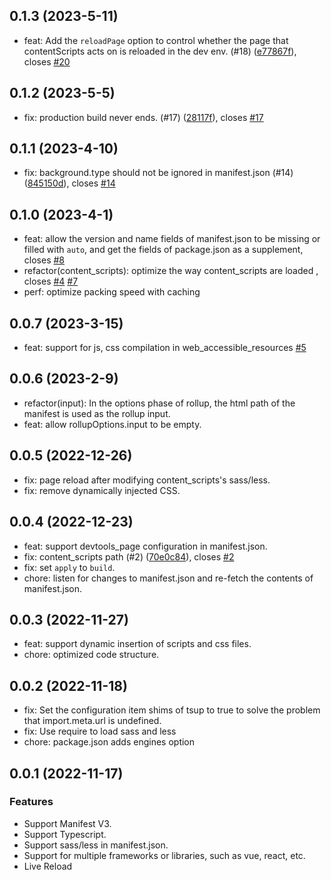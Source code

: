 
## 0.1.3 (2023-5-11)
+ feat: Add the `reloadPage` option to control whether the page that contentScripts acts on is reloaded in the dev env. (#18) ([e77867f](https://github.com/Jervis2049/vite-plugin-crx-mv3/commit/e77867f)), closes [#20](https://github.com/Jervis2049/vite-plugin-crx-mv3/issues/20)

## 0.1.2 (2023-5-5)
+ fix: production build never ends. (#17) ([28117f](https://github.com/Jervis2049/vite-plugin-crx-mv3/commit/28117f)), closes [#17](https://github.com/Jervis2049/vite-plugin-crx-mv3/issues/17)

## 0.1.1 (2023-4-10)
+ fix: background.type should not be ignored in manifest.json (#14) ([845150d](https://github.com/Jervis2049/vite-plugin-crx-mv3/commit/845150d)), closes [#14](https://github.com/Jervis2049/vite-plugin-crx-mv3/issues/14)

## 0.1.0 (2023-4-1)

+ feat: allow the version and name fields of manifest.json to be missing or filled with `auto`, and get the fields of package.json as a supplement, closes [#8](https://github.com/Jervis2049/vite-plugin-crx-mv3/issues/8)
+ refactor(content_scripts): optimize the way content_scripts are loaded , closes [#4](https://github.com/Jervis2049/vite-plugin-crx-mv3/issues/4) [#7](https://github.com/Jervis2049/vite-plugin-crx-mv3/issues/7)
+ perf: optimize packing speed with caching

## 0.0.7 (2023-3-15)
+ feat: support for js, css compilation in web_accessible_resources [#5](https://github.com/Jervis2049/vite-plugin-crx-mv3/issues/5)

## 0.0.6 (2023-2-9)
+ refactor(input):  In the options phase of rollup, the html path of the manifest is used as the rollup input.
+ feat: allow rollupOptions.input to be empty.

## 0.0.5 (2022-12-26)
+ fix: page reload after modifying content_scripts's sass/less.
+ fix: remove dynamically injected CSS.

## 0.0.4 (2022-12-23)
+ feat: support devtools_page configuration in manifest.json. 
+ fix: content_scripts path (#2) ([70e0c84](https://github.com/Jervis2049/vite-plugin-crx-mv3/commit/70e0c84)), closes [#2](https://github.com/Jervis2049/vite-plugin-crx-mv3/issues/2)
+ fix: set `apply` to `build`.
+ chore: listen for changes to manifest.json and re-fetch the contents of manifest.json.

## 0.0.3 (2022-11-27)

+ feat: support dynamic insertion of scripts and css files.
+ chore: optimized code structure.

## 0.0.2 (2022-11-18)

+ fix: Set the configuration item shims of tsup to true to solve the problem that import.meta.url is undefined.
+ fix: Use require to load sass and less
+ chore: package.json adds engines option

## 0.0.1 (2022-11-17)
### Features

+ Support Manifest V3.
+ Support Typescript.
+ Support sass/less in manifest.json.
+ Support for multiple frameworks or libraries, such as vue, react, etc.
+ Live Reload
